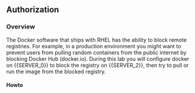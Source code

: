 ## Authorization

### Overview

The Docker software that ships with RHEL has the ability to block remote registries. For example, in a production environment you might want to prevent users from pulling random containers from the public internet by blocking Docker Hub (docker.io). During this lab you will configure docker on {{SERVER_0}} to block the registry on {{SERVER_2}}, then try to pull or run the image from the blocked registry.

#### Howto

